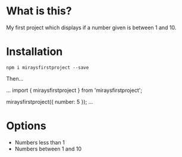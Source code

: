 # What is this?

My first project which displays if a number given is between 1 and 10.

# Installation

`npm i miraysfirstproject --save`

Then...

...
import { miraysfirstproject } from 'miraysfirstproject';

miraysfirstproject({
number: 5
});
...

# Options

- Numbers less than 1
- Numbers between 1 and 10
